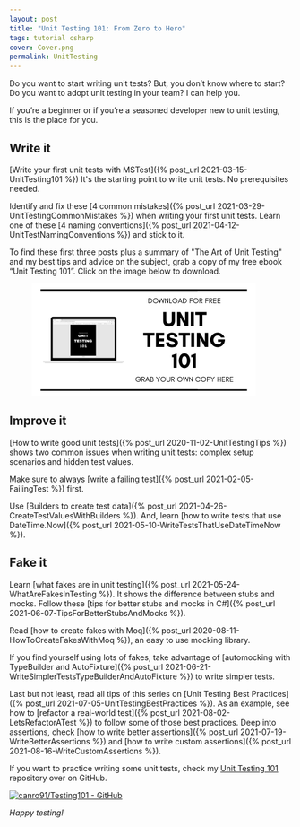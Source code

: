 ```yaml
---
layout: post
title: "Unit Testing 101: From Zero to Hero"
tags: tutorial csharp
cover: Cover.png
permalink: UnitTesting
---
```


Do you want to start writing unit tests? But, you don’t know where to start? Do you want to adopt unit testing in your team? I can help you.

If you’re a beginner or if you’re a seasoned developer new to unit testing, this is the place for you.

## Write it

[Write your first unit tests with MSTest]({% post_url 2021-03-15-UnitTesting101 %}) It's the starting point to write unit tests. No prerequisites needed.

Identify and fix these [4 common mistakes]({% post_url 2021-03-29-UnitTestingCommonMistakes %}) when writing your first unit tests. Learn one of these [4 naming conventions]({% post_url 2021-04-12-UnitTestNamingConventions %}) and stick to it.

To find these first three posts plus a summary of "The Art of Unit Testing" and my best tips and advice on the subject, grab a copy of my free ebook “Unit Testing 101”. Click on the image below to download.

<figure>
<a href="/assets/posts/2021-08-30-UnitTesting/UnitTesting101.pdf" target="_blank" data-goatcounter-click="UnitTesting101eBook-Image" data-goatcounter-title="UnitTesting101: eBook"><img src="/assets/posts/2021-08-30-UnitTesting/GrabYourOwnCopy.png" alt="Grab your own copy of Unit Testing 101" /></a>
</figure>

## Improve it

[How to write good unit tests]({% post_url 2020-11-02-UnitTestingTips %}) shows two common issues when writing unit tests: complex setup scenarios and hidden test values.

Make sure to always [write a failing test]({% post_url 2021-02-05-FailingTest %}) first.

Use [Builders to create test data]({% post_url 2021-04-26-CreateTestValuesWithBuilders %}). And, learn [how to write tests that use DateTime.Now]({% post_url 2021-05-10-WriteTestsThatUseDateTimeNow %}).

## Fake it

Learn [what fakes are in unit testing]({% post_url 2021-05-24-WhatAreFakesInTesting %}). It shows the difference between stubs and mocks. Follow these [tips for better stubs and mocks in C#]({% post_url 2021-06-07-TipsForBetterStubsAndMocks %}).

Read [how to create fakes with Moq]({% post_url 2020-08-11-HowToCreateFakesWithMoq %}), an easy to use mocking library.

If you find yourself using lots of fakes, take advantage of [automocking with TypeBuilder and AutoFixture]({% post_url 2021-06-21-WriteSimplerTestsTypeBuilderAndAutoFixture %}) to write simpler tests.

Last but not least, read all tips of this series on [Unit Testing Best Practices]({% post_url 2021-07-05-UnitTestingBestPractices %}). As an example, see how to [refactor a real-world test]({% post_url 2021-08-02-LetsRefactorATest %}) to follow some of those best practices. Deep into assertions, check [how to write better assertions]({% post_url 2021-07-19-WriteBetterAssertions %}) and [how to write custom assertions]({% post_url 2021-08-16-WriteCustomAssertions %}).

If you want to practice writing some unit tests, check my [Unit Testing 101](https://github.com/canro91/Testing101) repository over on GitHub.

[![canro91/Testing101 - GitHub](https://gh-card.dev/repos/canro91/Testing101.svg)](https://github.com/canro91/Testing101)

_Happy testing!_